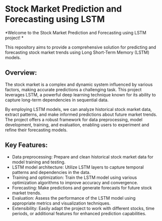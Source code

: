 # **Stock Market Prediction and Forecasting using LSTM**

*Welcome to the Stock Market Prediction and Forecasting using LSTM project! *

This repository aims to provide a comprehensive solution for predicting and forecasting stock market trends using Long Short-Term Memory (LSTM) models.

## Overview:
The stock market is a complex and dynamic system influenced by various factors, making accurate predictions a challenging task. This project leverages LSTM, a powerful deep learning technique known for its ability to capture long-term dependencies in sequential data.

By employing LSTM models, we can analyze historical stock market data, extract patterns, and make informed predictions about future market trends. The project offers a robust framework for data preprocessing, model development, training, and evaluation, enabling users to experiment and refine their forecasting models.

## Key Features:
- Data preprocessing: Prepare and clean historical stock market data for model training and testing.
- LSTM model architecture: Utilize LSTM layers to capture temporal patterns and dependencies in the data.
- Training and optimization: Train the LSTM model using various optimization algorithms to improve accuracy and convergence.
- Forecasting: Make predictions and generate forecasts for future stock market trends.
- Evaluation: Assess the performance of the LSTM model using appropriate metrics and visualization techniques.
- Extensibility: Easily adapt the project to work with different stocks, time periods, or additional features for enhanced prediction capabilities.

